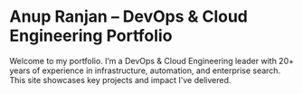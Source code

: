 # Anup Ranjan – DevOps & Cloud Engineering Portfolio

Welcome to my portfolio. I’m a DevOps & Cloud Engineering leader with 20+ years of experience in infrastructure, automation, and enterprise search. This site showcases key projects and impact I've delivered.
